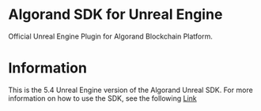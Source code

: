 # Algorand SDK for Unreal Engine
Official Unreal Engine Plugin for Algorand Blockchain Platform.

# Information
This is the 5.4 Unreal Engine version of the Algorand Unreal SDK. For more information on how to use the SDK, see the following [Link](https://github.com/ShoshaDev/Algorand-Unreal-Engine-SDK/blob/master/Algorand%20Unreal%20SDK%20Documentation.md)
